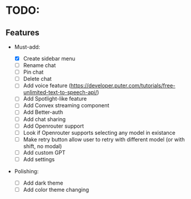 # TODO:

## Features

- Must-add:

  - [x] Create sidebar menu
  - [ ] Rename chat
  - [ ] Pin chat
  - [ ] Delete chat
  - [ ] Add voice feature (https://developer.puter.com/tutorials/free-unlimited-text-to-speech-api/)
  - [ ] Add Spotlight-like feature
  - [ ] Add Convex streaming component
  - [ ] Add Better-auth
  - [ ] Add chat sharing
  - [ ] Add Openrouter support
  - [ ] Look if Openrouter supports selecting any model in existance
  - [ ] Make retry button allow user to retry with different model (or with shift, no modal)
  - [ ] Add custom GPT
  - [ ] Add settings

- Polishing:
  - [ ] Add dark theme
  - [ ] Add color theme changing
